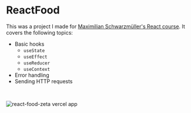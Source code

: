 # ReactFood

This was a project I made for [Maximilian Schwarzmüller's React course](https://www.udemy.com/course/react-the-complete-guide-incl-redux/). It covers the following topics:

-   Basic hooks
    -   `useState`
    -   `useEffect`
    -   `useReducer`
    -   `useContext`
-   Error handling
-   Sending HTTP requests

<br>

![react-food-zeta vercel app](https://user-images.githubusercontent.com/74038500/210295871-30f97e2c-651b-4eee-90ea-937476871c93.png)
